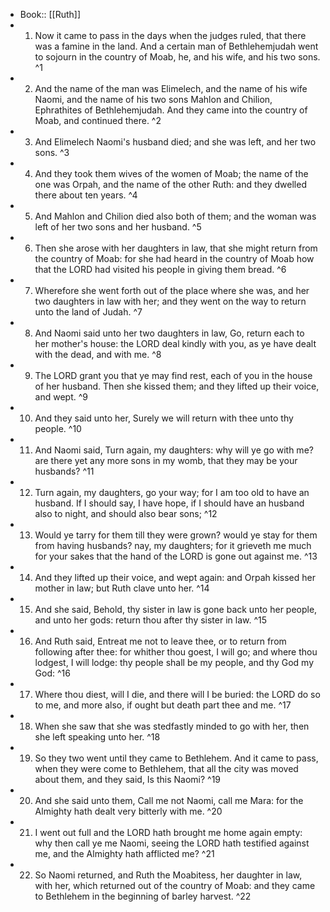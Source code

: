 - Book:: [[Ruth]]
- 1. Now it came to pass in the days when the judges ruled, that there was a famine in the land. And a certain man of Bethlehemjudah went to sojourn in the country of Moab, he, and his wife, and his two sons. ^1
- 2. And the name of the man was Elimelech, and the name of his wife Naomi, and the name of his two sons Mahlon and Chilion, Ephrathites of Bethlehemjudah. And they came into the country of Moab, and continued there. ^2
- 3. And Elimelech Naomi's husband died; and she was left, and her two sons. ^3
- 4. And they took them wives of the women of Moab; the name of the one was Orpah, and the name of the other Ruth: and they dwelled there about ten years. ^4
- 5. And Mahlon and Chilion died also both of them; and the woman was left of her two sons and her husband. ^5
- 6. Then she arose with her daughters in law, that she might return from the country of Moab: for she had heard in the country of Moab how that the LORD had visited his people in giving them bread. ^6
- 7. Wherefore she went forth out of the place where she was, and her two daughters in law with her; and they went on the way to return unto the land of Judah. ^7
- 8. And Naomi said unto her two daughters in law, Go, return each to her mother's house: the LORD deal kindly with you, as ye have dealt with the dead, and with me. ^8
- 9. The LORD grant you that ye may find rest, each of you in the house of her husband. Then she kissed them; and they lifted up their voice, and wept. ^9
- 10. And they said unto her, Surely we will return with thee unto thy people. ^10
- 11. And Naomi said, Turn again, my daughters: why will ye go with me? are there yet any more sons in my womb, that they may be your husbands? ^11
- 12. Turn again, my daughters, go your way; for I am too old to have an husband. If I should say, I have hope, if I should have an husband also to night, and should also bear sons; ^12
- 13. Would ye tarry for them till they were grown? would ye stay for them from having husbands? nay, my daughters; for it grieveth me much for your sakes that the hand of the LORD is gone out against me. ^13
- 14. And they lifted up their voice, and wept again: and Orpah kissed her mother in law; but Ruth clave unto her. ^14
- 15. And she said, Behold, thy sister in law is gone back unto her people, and unto her gods: return thou after thy sister in law. ^15
- 16. And Ruth said, Entreat me not to leave thee, or to return from following after thee: for whither thou goest, I will go; and where thou lodgest, I will lodge: thy people shall be my people, and thy God my God: ^16
- 17. Where thou diest, will I die, and there will I be buried: the LORD do so to me, and more also, if ought but death part thee and me. ^17
- 18. When she saw that she was stedfastly minded to go with her, then she left speaking unto her. ^18
- 19. So they two went until they came to Bethlehem. And it came to pass, when they were come to Bethlehem, that all the city was moved about them, and they said, Is this Naomi? ^19
- 20. And she said unto them, Call me not Naomi, call me Mara: for the Almighty hath dealt very bitterly with me. ^20
- 21. I went out full and the LORD hath brought me home again empty: why then call ye me Naomi, seeing the LORD hath testified against me, and the Almighty hath afflicted me? ^21
- 22. So Naomi returned, and Ruth the Moabitess, her daughter in law, with her, which returned out of the country of Moab: and they came to Bethlehem in the beginning of barley harvest. ^22
